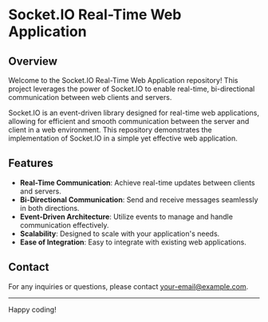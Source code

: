 # Socket.IO Real-Time Web Application

## Overview

Welcome to the Socket.IO Real-Time Web Application repository! This project leverages the power of Socket.IO to enable real-time, bi-directional communication between web clients and servers. 

Socket.IO is an event-driven library designed for real-time web applications, allowing for efficient and smooth communication between the server and client in a web environment. This repository demonstrates the implementation of Socket.IO in a simple yet effective web application.

## Features

- **Real-Time Communication**: Achieve real-time updates between clients and servers.
- **Bi-Directional Communication**: Send and receive messages seamlessly in both directions.
- **Event-Driven Architecture**: Utilize events to manage and handle communication effectively.
- **Scalability**: Designed to scale with your application's needs.
- **Ease of Integration**: Easy to integrate with existing web applications.

## Contact

For any inquiries or questions, please contact [your-email@example.com](mailto:umaan1982@gmail.com).

---

Happy coding!
